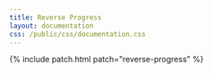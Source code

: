 ```yaml
---
title: Reverse Progress
layout: documentation
css: /public/css/documentation.css
---
```


{% include patch.html patch="reverse-progress" %}

